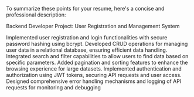 
To summarize these points for your resume, here's a concise and professional description:

Backend Developer Project: User Registration and Management System

Implemented user registration and login functionalities with secure password hashing using bcrypt.
Developed CRUD operations for managing user data in a relational database, ensuring efficient data handling.
Integrated search and filter capabilities to allow users to find data based on specific parameters.
Added pagination and sorting features to enhance the browsing experience for large datasets.
Implemented authentication and authorization using JWT tokens, securing API requests and user access.
Designed comprehensive error handling mechanisms and logging of API requests for monitoring and debugging
